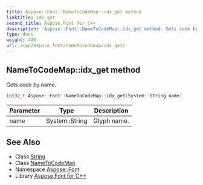 ```yaml
---
title: Aspose::Font::NameToCodeMap::idx_get method
linktitle: idx_get
second_title: Aspose.Font for C++
description: 'Aspose::Font::NameToCodeMap::idx_get method. Gets code by name in C++.'
type: docs
weight: 400
url: /cpp/aspose.font/nametocodemap/idx_get/
---
```

## NameToCodeMap::idx_get method


Gets code by name.

```cpp
int32_t Aspose::Font::NameToCodeMap::idx_get(System::String name)
```


| Parameter | Type | Description |
| --- | --- | --- |
| name | System::String | Glyph name. |

## See Also

* Class [String](../../../system/string/)
* Class [NameToCodeMap](../)
* Namespace [Aspose::Font](../../)
* Library [Aspose.Font for C++](../../../)
